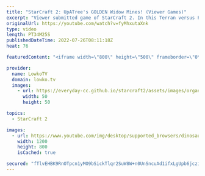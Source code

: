 ```yaml
---
title: "StarCraft 2: UpATree's GOLDEN Widow Mines! (Viewer Games)"
excerpt: "Viewer submitted game of StarCraft 2. In this Terran versus Protoss everything starts off pretty normally, until things spiral out of control as both players find them selves in each other's main base.  UpATree's Twitch stream: https://www.twitch.tv/upatreezelda  Support my work on Patreon: http://www.patreon.com/lowkotv"
originalUrl: https://youtube.com/watch?v=fyMhxutaXnk
type: video
length: PT34M25S
publishedDateTime: 2022-07-26T08:11:18Z
heat: 76

featuredContent: "<iframe width=\"800\" height=\"500\" frameborder=\"0\" src=\"https://www.youtube.com/embed/fyMhxutaXnk\" allow=\"accelerometer; autoplay; encrypted-media; gyroscope; picture-in-picture\" allowfullscreen></iframe>"

provider:
  name: LowkoTV
  domain: lowko.tv
  images:
    - url: https://everyday-cc.github.io/starcraft2/assets/images/organizations/lowko.tv-50x50.jpg
      width: 50
      height: 50

topics:
  - StarCraft 2

images:
  - url: https://www.youtube.com/img/desktop/supported_browsers/dinosaur.png
    width: 1200
    height: 800
    isCached: true

secured: "fTlvEHBK9RnOTpcn1yMO9bSickTlqr2SuW8W+n0UnSncuAd1ifxLgUpb6jcziAg5KWCHK9Y4yIWZ27wExLDEwPltO5xfvAIFOjwjRxRVZgsGeZZvL3MQZpa88Itb83wVzDbxarfO/A5VXrQf8Fz50yGuJ7HjHutUZ4bafUjBBypI9lQr98b1SOs/M4QvCD1rDqRp+PoHd4n46g/J/R+U5iBE5MArtV+x7MXUMAHwkWf/cxJK3aG2EoeA2eKv6YTA+s661839lphTWVZb272si85EZIxnA97Ogha94+2UWwh150r176fggZtxt3TYGPcmVfyOwLf8d/yPGD4SGf9oJq1cfOTu4QX7Z30qZCwPUno1W0AKiXtRsErWVX+u5BTxt+OlgitMjSzXue42Zyx66ALAqwkj/xPiiRDjTSlXyOw=;BjqgoTHncOOcz/i8hDvU5Q=="
---
```



